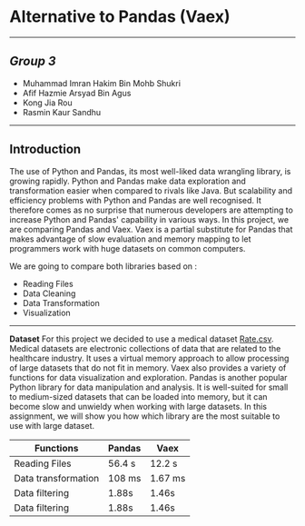 # Alternative to Pandas (Vaex)
---
## _Group 3_
- Muhammad Imran Hakim Bin Mohb Shukri 
- Afif Hazmie Arsyad Bin Agus
- Kong Jia Rou
- Rasmin Kaur Sandhu
---
**Introduction**
---
The use of Python and Pandas, its most well-liked data wrangling library, is growing rapidly. Python and Pandas make data exploration and transformation easier when compared to rivals like Java. But scalability and efficiency problems with Python and Pandas are well recognised. It therefore comes as no surprise that numerous developers are attempting to increase Python and Pandas' capability in various ways. In this project, we are comparing Pandas and Vaex. Vaex is a partial substitute for Pandas that makes advantage of slow evaluation and memory mapping to let programmers work with huge datasets on common computers.

We are going to compare both libraries based on :
- Reading Files
- Data Cleaning
- Data Transformation
- Visualization
---
**Dataset**
For this project we decided to use a medical dataset [Rate.csv](https://drive.google.com/file/d/110mZHE08iW3Kbio-XCcASizLcpU2qFAV/view?usp=share_link). Medical datasets are electronic collections of data that are related to the healthcare industry. It uses a virtual memory approach to allow processing of large datasets that do not fit in memory. Vaex also provides a variety of functions for data visualization and exploration. Pandas is another popular Python library for data manipulation and analysis. It is well-suited for small to medium-sized datasets that can be loaded into memory, but it can become slow and unwieldy when working with large datasets. In this assignment, we will show you how which library are the most suitable to use with large dataset.

| Functions | Pandas | Vaex |
| ------ | ------ | ------ |
| Reading Files | 56.4 s| 12.2 s|
| Data transformation | 108 ms| 1.67 ms|
| Data filtering | 1.88s| 1.46s|
| Data filtering | 1.88s| 1.46s|
